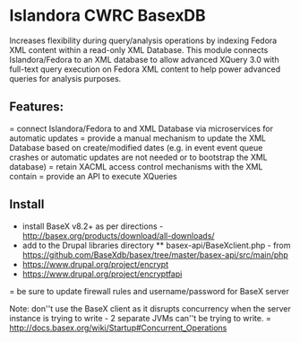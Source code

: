 # Islandora CWRC BasexDB

Increases flexibility during query/analysis operations by indexing Fedora XML content within a read-only XML Database.  This module connects Islandora/Fedora to an XML database to allow advanced XQuery 3.0 with full-text query execution on Fedora XML content to help power advanced queries for analysis purposes. 

Features:
--
= connect Islandora/Fedora to and XML Database via microservices for automatic updates
= provide a manual mechanism to update the XML Database based on create/modified dates (e.g. in event event queue crashes or automatic updates are not needed or to bootstrap the XML database)
= retain XACML access control mechanisms with the XML contain
= provide an API to execute XQueries

Install
--
* install BaseX v8.2+ as per directions - http://basex.org/products/download/all-downloads/
* add to the Drupal libraries directory
** basex-api/BaseXclient.php - from https://github.com/BaseXdb/basex/tree/master/basex-api/src/main/php
* https://www.drupal.org/project/encrypt
* https://www.drupal.org/project/encryptfapi


= be sure to update firewall rules and username/password for BaseX server 



Note: don''t use the BaseX client as it disrupts concurrency when the server instance is trying to write - 2 separate JVMs can''t be trying to write. 
= http://docs.basex.org/wiki/Startup#Concurrent_Operations
